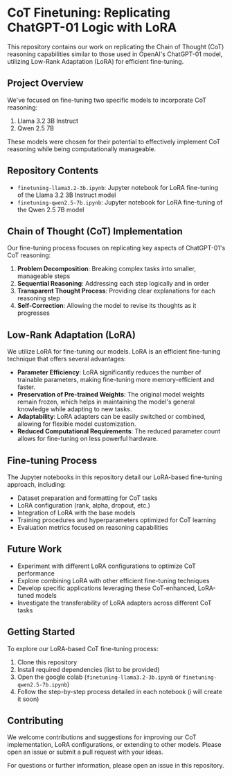 # CoT Finetuning: Replicating ChatGPT-01 Logic with LoRA

This repository contains our work on replicating the Chain of Thought (CoT) reasoning capabilities similar to those used in OpenAI's ChatGPT-01 model, utilizing Low-Rank Adaptation (LoRA) for efficient fine-tuning.

## Project Overview

We've focused on fine-tuning two specific models to incorporate CoT reasoning:

1. Llama 3.2 3B Instruct
2. Qwen 2.5 7B

These models were chosen for their potential to effectively implement CoT reasoning while being computationally manageable.

## Repository Contents

- `finetuning-llama3.2-3b.ipynb`: Jupyter notebook for LoRA fine-tuning of the Llama 3.2 3B Instruct model
- `finetuning-qwen2.5-7b.ipynb`: Jupyter notebook for LoRA fine-tuning of the Qwen 2.5 7B model

## Chain of Thought (CoT) Implementation

Our fine-tuning process focuses on replicating key aspects of ChatGPT-01's CoT reasoning:

1. **Problem Decomposition**: Breaking complex tasks into smaller, manageable steps
2. **Sequential Reasoning**: Addressing each step logically and in order
3. **Transparent Thought Process**: Providing clear explanations for each reasoning step
4. **Self-Correction**: Allowing the model to revise its thoughts as it progresses

## Low-Rank Adaptation (LoRA)

We utilize LoRA for fine-tuning our models. LoRA is an efficient fine-tuning technique that offers several advantages:

- **Parameter Efficiency**: LoRA significantly reduces the number of trainable parameters, making fine-tuning more memory-efficient and faster.
- **Preservation of Pre-trained Weights**: The original model weights remain frozen, which helps in maintaining the model's general knowledge while adapting to new tasks.
- **Adaptability**: LoRA adapters can be easily switched or combined, allowing for flexible model customization.
- **Reduced Computational Requirements**: The reduced parameter count allows for fine-tuning on less powerful hardware.

## Fine-tuning Process

The Jupyter notebooks in this repository detail our LoRA-based fine-tuning approach, including:

- Dataset preparation and formatting for CoT tasks
- LoRA configuration (rank, alpha, dropout, etc.)
- Integration of LoRA with the base models
- Training procedures and hyperparameters optimized for CoT learning
- Evaluation metrics focused on reasoning capabilities


## Future Work

- Experiment with different LoRA configurations to optimize CoT performance
- Explore combining LoRA with other efficient fine-tuning techniques
- Develop specific applications leveraging these CoT-enhanced, LoRA-tuned models
- Investigate the transferability of LoRA adapters across different CoT tasks

## Getting Started

To explore our LoRA-based CoT fine-tuning process:

1. Clone this repository
2. Install required dependencies (list to be provided)
3. Open the google colab (`finetuning-llama3.2-3b.ipynb` or `finetuning-qwen2.5-7b.ipynb`)
4. Follow the step-by-step process detailed in each notebook (i will create it soon)

## Contributing

We welcome contributions and suggestions for improving our CoT implementation, LoRA configurations, or extending to other models. Please open an issue or submit a pull request with your ideas.



For questions or further information, please open an issue in this repository.

